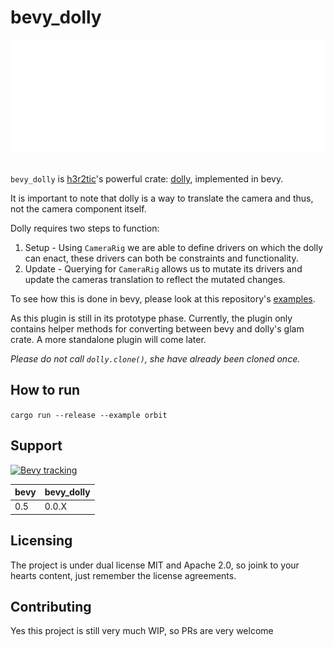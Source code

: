 <h1>bevy_dolly</h1>
<div align="left">
<a href="https://github.com/BlackPhlox/bevy_dolly"><img src="https://raw.githubusercontent.com/BlackPhlox/BlackPhlox/master/bevy_dolly_1.svg" alt="bevy_dolly"></a>
</div><br/>

`bevy_dolly` is [h3r2tic](https://github.com/h3r2tic)'s powerful crate: [dolly](https://github.com/h3r2tic/dolly), implemented in bevy.<br/>

It is important to note that dolly is a way to translate the camera and thus, not the camera component itself. </br>

Dolly requires two steps to function:
1. Setup - Using `CameraRig` we are able to define drivers on which the dolly can enact, these drivers can both be constraints and functionality.
2. Update - Querying for `CameraRig` allows us to mutate its drivers and update the cameras translation to reflect the mutated changes.

To see how this is done in bevy, please look at this repository's [examples](/examples/).

As this plugin is still in its prototype phase. Currently, the plugin only contains helper methods for converting between bevy and dolly's glam crate. A more standalone plugin will come later.

_Please do not call `dolly.clone()`, she have already been cloned once._

## How to run

`cargo run --release --example orbit`

## Support
[![Bevy tracking](https://img.shields.io/badge/Bevy%20tracking-released%20version-lightblue)](https://github.com/bevyengine/bevy/blob/main/docs/plugins_guidelines.md#main-branch-tracking)

|bevy|bevy_dolly|
|---|---|
|0.5| 0.0.X |
## Licensing
The project is under dual license MIT and Apache 2.0, so joink to your hearts content, just remember the license agreements.

## Contributing
Yes this project is still very much WIP, so PRs are very welcome

